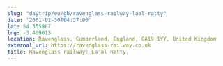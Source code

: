 ```yaml
---
slug: "daytrip/eu/gb/ravenglass-railway-laal-ratty"
date: '2001-01-30T04:37:00'
lat: 54.355987
lng: -3.409013
location: Ravenglass, Cumberland, England, CA19 1YY, United Kingdom
external_url: https://ravenglass-railway.co.uk
title: Ravenglass railway: La'al Ratty.
---
```



